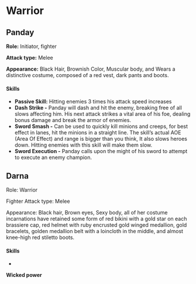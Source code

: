 # Warrior

## **Panday**

**Role:** Initiator, fighter

**Attack type:** Melee

**Appearance:** Black Hair, Brownish Color, Muscular body, and Wears a distinctive costume, composed of a red vest, dark pants and boots.

#### Skills

* **Passive Skill:** Hitting enemies 3 times his attack speed increases
* **Dash Strike -** Panday will dash and hit the enemy, breaking free of all slows affecting him. His next attack strikes a vital area of his foe, dealing bonus damage and break the armor of enemies.
* **Sword Smash -** Can be used to quickly kill minions and creeps, for best effect in lanes, hit the minions in a straight line. The skill’s actual AOE (Area Of Effect) and range is bigger than you think, It also slows heroes down. Hitting enemies with this skill will make them slow.
* **Sword Execution -** Panday calls upon the might of his sword to attempt to execute an enemy champion.

## **Darna**

Role: Warrior

Fighter Attack type: Melee

Appearance: Black hair, Brown eyes, Sexy body, all of her costume incarnations have retained some form of red bikini with a gold star on each brassiere cap, red helmet with ruby encrusted gold winged medallion, gold bracelets, golden medallion belt with a loincloth in the middle, and almost knee-high red stiletto boots.

#### **Skills**

*

**Wicked power**
